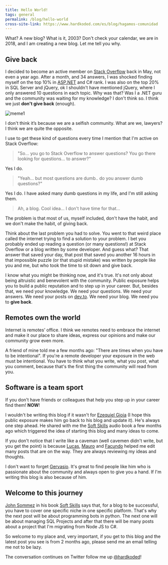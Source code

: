 ```yaml
---
title: Hello World!
tags: general
permalink: /blog/hello-world
cross-site-link: https://www.hardkoded.com/es/blog/hagamos-comunidad
---
```


What? A new blog? What is it, 2003?  Don't check your calendar, we are in 2018, and I am creating a new blog. Let me tell you why.

## Give back

I decided to become an active member on [Stack Overflow](www.stackoverflow.com) back in May, not even a year ago. After a month, and 34 answers, I was shocked finding myself on the top 10% in [ASP.NET](https://stackoverflow.com/questions/tagged/asp.net) and C# rank. I was also on the top 20% in SQL Server and jQuery, ok I shouldn't have mentioned jQuery, where I only answered 10 questions in each topic.
Why was that? Was I a .NET guru and the community was waiting for my knowledge? I don't think so. I think we just **don't give back** (enough).

![meme1](https://i.imgflip.com/22wert.jpg)

I don't think it’s because we are a selfish community. What are we, lawyers? I think we are quite the opposite.

I use to get these kind of questions every time I mention that I'm active on Stack Overflow:


>"So... you go to Stack Overflow to answer questions? You go there looking for questions... to answer?"

Yes I do.

>"Yeah... but most questions are dumb.. do you answer dumb questions?"

Yes I do. I have asked many dumb questions in my life, and I'm still 
asking them.

>Ah, a blog. Cool idea... I don't have time for that...

The problem is that most of us, myself included, don't have the habit, and we don't make the habit, of giving back.

Think about the last problem you had to solve. You went to that weird place called the internet trying to find a solution to your problem. I bet you probably ended up reading a question (or many questions!) at Stack Overflow or a blog written by some developer. And guess what? That answer that saved your day, that post that saved you another 16 hours in that impossible puzzle (or that stupid mistake) was written by people like you and me, but who took the time to sit down and give back.

I know what you might be thinking now, and it's true. It's not only about being altruistic and benevolent with the community. Public exposure helps you to build a public reputation and to step up in your career. But, besides that, we need your knowledge. We need your questions. We need your answers. We need your posts on [dev.to](http://dev.to). We need your blog. We need you to **give back**.

## Remotes own the world
Internet is remotes’ office. I think we remotes need to embrace the internet and make it our place to share ideas, express our opinions and make our community grow even more.

A friend of mine told me a few months ago: "There are times when you have to be intentional". If you're a remote developer your exposure in the web must be intentional. You have to think what you write, what you post, what you comment, because that's the first thing the community will read from you.

## Software is a team sport
If you don't have friends or colleagues that help you step up in your career find them! **NOW**!

I wouldn't be writing this blog if it wasn't for [Ezequiel Gioia](http://blog.gioos.com/) (I hope this public exposure makes him go back to his blog and update it).  He's always one step ahead. He shared with me the [Soft Skills](https://www.amazon.com/Soft-Skills-software-developers-manual/dp/1617292397) audio book a few months ago which triggered the idea of starting this blog and many ideas to come.

If you don't notice that I write like a caveman (well cavemen didn't write, but you get the point) is because [Lucas](https://twitter.com/lucasmetal), [Mauro](https://twitter.com/mmackinze) and [Facundo](https://twitter.com/facundozurdo) helped me edit many posts that are on the way. They are always reviewing my ideas and thoughts.

I don't want to forget [Gervasio](https://twitter.com/g3rv4). It's great to find people like him who is passionate about the community and always open to give you a hand. If I'm writing this blog is also because of him.

## Welcome to this journey

[John Sommez](https://simpleprogrammer.com/) in his book [Soft Skills](https://www.amazon.com/Soft-Skills-software-developers-manual/dp/1617292397) says that, for a blog to be successful, you have to cover one specific niche in one specific platform. That's why the next post will be about programming bots in python. The next one will be about managing SQL Projects and after that there will be many posts about a project that I'm migrating from Node JS to C#.

So welcome to my place and, very important, if you get to this blog and the latest post you see is from 2 months ago, please send me an email telling me not to be lazy.

The conversation continues on Twitter follow me up [@hardkoded](https://www.twitter.com/hardkoded)!
